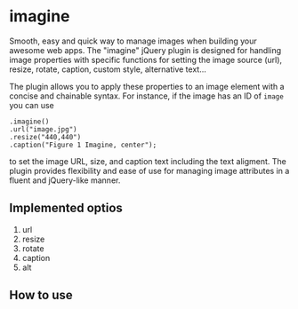 # imagine
Smooth, easy and quick way to manage images when building your awesome web apps.
The "imagine" jQuery plugin is designed for handling image properties with specific functions for setting the image source (url), resize, rotate, caption, custom style, alternative text...

The plugin allows you to apply these properties to an image element with a concise and chainable syntax.
For instance, if the image has an ID of `image` you can use 

```$("#image")
.imagine()
.url("image.jpg")
.resize("440,440")
.caption("Figure 1 Imagine, center");
```

to set the image URL, size, and caption text including the text aligment. 
The plugin provides flexibility and ease of use for managing image attributes in a fluent and jQuery-like manner.

## Implemented optios
1. url
2. resize
3. rotate
4. caption
5. alt

## How to use

